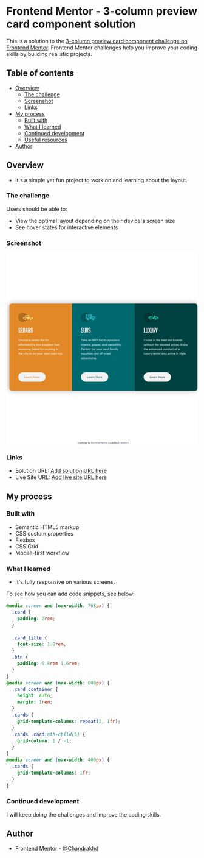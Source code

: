 # Frontend Mentor - 3-column preview card component solution

This is a solution to the [3-column preview card component challenge on Frontend Mentor](https://www.frontendmentor.io/challenges/3column-preview-card-component-pH92eAR2-). Frontend Mentor challenges help you improve your coding skills by building realistic projects.

## Table of contents

- [Overview](#overview)
  - [The challenge](#the-challenge)
  - [Screenshot](#screenshot)
  - [Links](#links)
- [My process](#my-process)
  - [Built with](#built-with)
  - [What I learned](#what-i-learned)
  - [Continued development](#continued-development)
  - [Useful resources](#useful-resources)
- [Author](#author)

## Overview

- it's a simple yet fun project to work on and learning about the layout.

### The challenge

Users should be able to:

- View the optimal layout depending on their device's screen size
- See hover states for interactive elements

### Screenshot

![](./screenshot/desktopView.jpeg)

### Links

- Solution URL: [Add solution URL here](https://your-solution-url.com)
- Live Site URL: [Add live site URL here](https://your-live-site-url.com)

## My process

### Built with

- Semantic HTML5 markup
- CSS custom properties
- Flexbox
- CSS Grid
- Mobile-first workflow

### What I learned

- It's fully responsive on various screens.

To see how you can add code snippets, see below:

```css
@media screen and (max-width: 768px) {
  .card {
    padding: 2rem;
  }

  .card_title {
    font-size: 1.8rem;
  }
  .btn {
    padding: 0.8rem 1.6rem;
  }
}
@media screen and (max-width: 600px) {
  .card_container {
    height: auto;
    margin: 1rem;
  }
  .cards {
    grid-template-columns: repeat(2, 1fr);
  }
  .cards .card:nth-child(3) {
    grid-column: 1 / -1;
  }
}
@media screen and (max-width: 400px) {
  .cards {
    grid-template-columns: 1fr;
  }
}
```

### Continued development

I will keep doing the challenges and improve the coding skills.

## Author

- Frontend Mentor - [@Chandrakhd](https://www.frontendmentor.io/profile/Chandrakhd)
